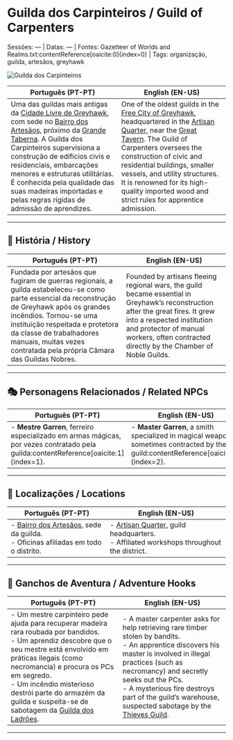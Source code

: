 # Guilda dos Carpinteiros / Guild of Carpenters

Sessões: — | Datas: — | Fontes: Gazetteer of Worlds and Realms.txt:contentReference[oaicite:0]{index=0} | Tags: organização, guilda, artesãos, greyhawk

![Guilda dos Carpinteiros](assets/organization/org_blank.png)

| **Português (PT-PT)** | **English (EN-US)** |
|-----------------------|---------------------|
| Uma das guildas mais antigas da [Cidade Livre de Greyhawk](cidade_de_greyhawk.md), com sede no [Bairro dos Artesãos](bairro_dos_artesaos.md), próximo da [Grande Taberna](great_tavern.md). A Guilda dos Carpinteiros supervisiona a construção de edifícios civis e residenciais, embarcações menores e estruturas utilitárias. É conhecida pela qualidade das suas madeiras importadas e pelas regras rígidas de admissão de aprendizes. | One of the oldest guilds in the [Free City of Greyhawk](cidade_de_greyhawk.md), headquartered in the [Artisan Quarter](bairro_dos_artesaos.md), near the [Great Tavern](great_tavern.md). The Guild of Carpenters oversees the construction of civic and residential buildings, smaller vessels, and utility structures. It is renowned for its high-quality imported wood and strict rules for apprentice admission. |

---

## 📖 História / History

| **Português (PT-PT)** | **English (EN-US)** |
|-----------------------|---------------------|
| Fundada por artesãos que fugiram de guerras regionais, a guilda estabeleceu-se como parte essencial da reconstrução de Greyhawk após os grandes incêndios. Tornou-se uma instituição respeitada e protetora da classe de trabalhadores manuais, muitas vezes contratada pela própria Câmara das Guildas Nobres. | Founded by artisans fleeing regional wars, the guild became essential in Greyhawk’s reconstruction after the great fires. It grew into a respected institution and protector of manual workers, often contracted directly by the Chamber of Noble Guilds. |

---

## 🎭 Personagens Relacionados / Related NPCs

| **Português (PT-PT)** | **English (EN-US)** |
|-----------------------|---------------------|
| - **Mestre Garren**, ferreiro especializado em armas mágicas, por vezes contratado pela guilda:contentReference[oaicite:1]{index=1}. | - **Master Garren**, a smith specialized in magical weapons, sometimes contracted by the guild:contentReference[oaicite:2]{index=2}. |

---

## 📌 Localizações / Locations

| **Português (PT-PT)** | **English (EN-US)** |
|-----------------------|---------------------|
| - [Bairro dos Artesãos](bairro_dos_artesaos.md), sede da guilda.<br>- Oficinas afiliadas em todo o distrito. | - [Artisan Quarter](bairro_dos_artesaos.md), guild headquarters.<br>- Affiliated workshops throughout the district. |

---

## 🎲 Ganchos de Aventura / Adventure Hooks

| **Português (PT-PT)** | **English (EN-US)** |
|-----------------------|---------------------|
| - Um mestre carpinteiro pede ajuda para recuperar madeira rara roubada por bandidos.<br>- Um aprendiz descobre que o seu mestre está envolvido em práticas ilegais (como necromancia) e procura os PCs em segredo.<br>- Um incêndio misterioso destrói parte do armazém da guilda e suspeita-se de sabotagem da [Guilda dos Ladrões](docs/organizations/-/guilds/guild_of_thieves.md). | - A master carpenter asks for help retrieving rare timber stolen by bandits.<br>- An apprentice discovers his master is involved in illegal practices (such as necromancy) and secretly seeks out the PCs.<br>- A mysterious fire destroys part of the guild’s warehouse, suspected sabotage by the [Thieves Guild](docs/organizations/-/guilds/guild_of_thieves.md). |

---
